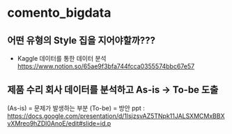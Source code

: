 # comento_bigdata

## 어떤 유형의 Style 집을 지어야할까???

* Kaggle 데이터를 통한 데이터 분석
https://www.notion.so/65ae9f3bfa744fcca0355574bbc67e57

## 제품 수리 회사 데이터를 분석하고 As-is -> To-be 도출
(As-is) = 문제가 발생하는 부분
(To-be) = 방안
ppt : https://docs.google.com/presentation/d/1lsjzsvAZ5TNpk11JALSXMCMxBBXvXMreo9hZDl0AnoE/edit#slide=id.p
